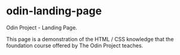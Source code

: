 # odin-landing-page
Odin Project - Landing Page.

This page is a demonstration of the HTML / CSS knowledge that the foundation course offered by The Odin Project teaches. 
